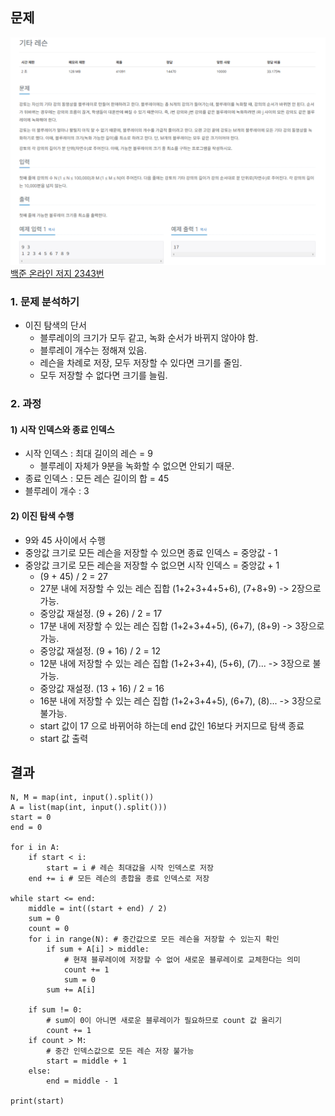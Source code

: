 ## 문제
![Alt text](../img/기타레슨.png)   
[백준 온라인 저지 2343번](https://www.acmicpc.net/problem/2343)

### 1. 문제 분석하기
* 이진 탐색의 단서
  * 블루레이의 크기가 모두 같고, 녹화 순서가 바뀌지 않아야 함.
  * 블루레이 개수는 정해져 있음.
  * 레슨을 차례로 저장, 모두 저장할 수 있다면 크기를 줄임.
  * 모두 저장할 수 없다면 크기를 늘림.

### 2. 과정
#### 1) 시작 인덱스와 종료 인덱스
* 시작 인덱스 : 최대 길이의 레슨 = 9
  * 블루레이 자체가 9분을 녹화할 수 없으면 안되기 때문.
* 종료 인덱스 : 모든 레슨 길이의 합 = 45
* 블루레이 개수 : 3

#### 2) 이진 탐색 수행
* 9와 45 사이에서 수행
* 중앙값 크기로 모든 레슨을 저장할 수 있으면 종료 인덱스 = 중앙값 - 1
* 중앙값 크기로 모든 레슨을 저장할 수 없으면 시작 인덱스 = 중앙값 + 1
  * (9 + 45) / 2 = 27
  * 27분 내에 저장할 수 있는 레슨 집합 (1+2+3+4+5+6), (7+8+9) -> 2장으로 가능.
  * 중앙값 재설정. (9 + 26) / 2 = 17
  * 17분 내에 저장할 수 있는 레슨 집합 (1+2+3+4+5), (6+7), (8+9) -> 3장으로 가능.
  * 중앙값 재설정. (9 + 16) / 2 = 12
  * 12분 내에 저장할 수 있는 레슨 집합 (1+2+3+4), (5+6), (7)... -> 3장으로 불가능.
  * 중앙값 재설정. (13 + 16) / 2 = 16
  * 16분 내에 저장할 수 있는 레슨 집합 (1+2+3+4+5), (6+7), (8)... -> 3장으로 불가능.
  * start 값이 17 으로 바뀌어햐 하는데 end 값인 16보다 커지므로 탐색 종료
  * start 값 출력

## 결과
```
N, M = map(int, input().split())
A = list(map(int, input().split()))
start = 0
end = 0

for i in A:
    if start < i:
        start = i # 레슨 최대값을 시작 인덱스로 저장
    end += i # 모든 레슨의 총합을 종료 인덱스로 저장

while start <= end:
    middle = int((start + end) / 2)
    sum = 0
    count = 0
    for i in range(N): # 중간값으로 모든 레슨을 저장할 수 있는지 확인
        if sum + A[i] > middle:
            # 현재 블루레이에 저장할 수 없어 새로운 블루레이로 교체한다는 의미
            count += 1
            sum = 0
        sum += A[i]

    if sum != 0:
        # sum이 0이 아니면 새로운 블루레이가 필요하므로 count 값 올리기
        count += 1
    if count > M:
        # 중간 인덱스값으로 모든 레슨 저장 불가능
        start = middle + 1
    else:
        end = middle - 1

print(start)
```
